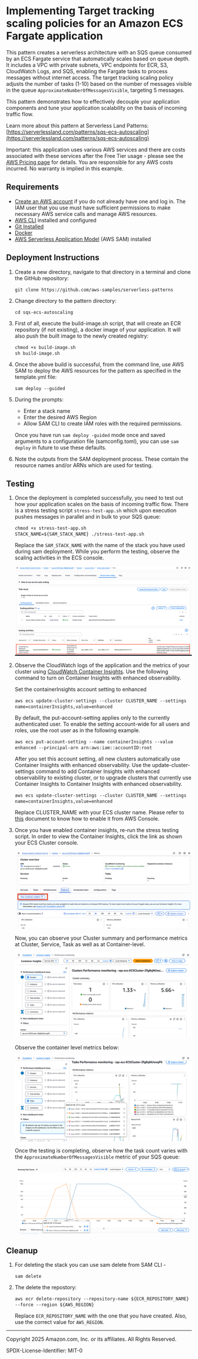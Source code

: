 # Implementing Target tracking scaling policies for an Amazon ECS Fargate application

This pattern creates a serverless architecture with an SQS queue consumed by an ECS Fargate service that automatically scales based on queue depth. It includes a VPC with private subnets, VPC endpoints for ECR, S3, CloudWatch Logs, and SQS, enabling the Fargate tasks to process messages without internet access. The target tracking scaling policy adjusts the number of tasks (1-10) based on the number of messages visible in the queue `ApproximateNumberOfMessagesVisible`, targeting 5 messages.

This pattern demonstrates how to effectively decouple your application components and tune your application scalability on the basis of incoming traffic flow.

Learn more about this pattern at Serverless Land Patterns: [https://serverlessland.com/patterns/sqs-ecs-autoscaling](https://serverlessland.com/patterns/sqs-ecs-autoscaling)

Important: this application uses various AWS services and there are costs associated with these services after the Free Tier usage - please see the [AWS Pricing page](https://aws.amazon.com/pricing/) for details. You are responsible for any AWS costs incurred. No warranty is implied in this example.

## Requirements

* [Create an AWS account](https://portal.aws.amazon.com/gp/aws/developer/registration/index.html) if you do not already have one and log in. The IAM user that you use must have sufficient permissions to make necessary AWS service calls and manage AWS resources.
* [AWS CLI](https://docs.aws.amazon.com/cli/latest/userguide/install-cliv2.html) installed and configured
* [Git Installed](https://git-scm.com/book/en/v2/Getting-Started-Installing-Git)
* [Docker](https://docs.docker.com/engine/install/)
* [AWS Serverless Application Model](https://docs.aws.amazon.com/serverless-application-model/latest/developerguide/serverless-sam-cli-install.html) (AWS SAM) installed


## Deployment Instructions

1. Create a new directory, navigate to that directory in a terminal and clone the GitHub repository:
    ``` 
    git clone https://github.com/aws-samples/serverless-patterns
    ```
1. Change directory to the pattern directory:
    ```
    cd sqs-ecs-autoscaling
    ```

1. First of all, execute the build-image.sh script, that will create an ECR repository (if not existing), a docker image of your application. It will also push the built image to the newly created registry:
    ```
    chmod +x build-image.sh
    sh build-image.sh
    ```

1. Once the above build is successful, from the command line, use AWS SAM to deploy the AWS resources for the pattern as specified in the template.yml file:
    ```
    sam deploy --guided
    ```

1. During the prompts:
    * Enter a stack name
    * Enter the desired AWS Region
    * Allow SAM CLI to create IAM roles with the required permissions.
    
    Once you have run `sam deploy -guided` mode once and saved arguments to a configuration file (samconfig.toml), you can use `sam deploy` in future to use these defaults.

1. Note the outputs from the SAM deployment process. These contain the resource names and/or ARNs which are used for testing.

## Testing

1. Once the deployment is completed successfully, you need to test out how your application scales on the basis of incoming traffic flow. There is a stress testing script `stress-test-app.sh` which upon execution pushes messages in parallel and in bulk to your SQS queue:
    ```
    chmod +x stress-test-app.sh
    STACK_NAME=${SAM_STACK_NAME} ./stress-test-app.sh
    ```
    Replace the `SAM_STACK_NAME` with the name of the stack you have used during sam deployment.
    While you perform the testing, observe the scaling activities in the ECS console.

    ![auto-scaling](./images/auto-scaling.png)

2. Observe the CloudWatch logs of the application and the metrics of your cluster using [CloudWatch Container Insights](https://docs.aws.amazon.com/AmazonCloudWatch/latest/monitoring/ContainerInsights.html). Use the following command to turn on Container Insights with enhanced observability.

    Set the containerInsights account setting to enhanced
    ```
    aws ecs update-cluster-settings --cluster CLUSTER_NAME --settings name=containerInsights,value=enhanced
    ```

    By default, the put-account-setting applies only to the currently authenticated user. To enable the setting account-wide for all users and roles, use the root user as in the following example.
    ```
    aws ecs put-account-setting --name containerInsights --value enhanced --principal-arn arn:aws:iam::accountID:root
    ```
    After you set this account setting, all new clusters automatically use Container Insights with enhanced observability. Use the update-cluster-settings command to add Container Insights with enhanced observability to existing cluster, or to upgrade clusters that currently use Container Insights to Container Insights with enhanced observability.

    ```
    aws ecs update-cluster-settings --cluster CLUSTER_NAME --settings name=containerInsights,value=enhanced
    ```
    
    Replace CLUSTER_NAME with your ECS cluster name. Please refer to [this](https://docs.aws.amazon.com/AmazonCloudWatch/latest/monitoring/deploy-container-insights-ECS-cluster.html) document to know how to enable it from AWS Console.

3. Once you have enabled container insights, re-run the stress testing script. In order to view the Container Insights, click the link as shown your ECS Cluster console.

    ![Insights-1](./images/insights-1.png)

    Now, you can observe your Cluster summary and performance metrics at Cluster, Service, Task as well as at Container-level.

    ![Insights-2](./images/insights-2.png)

    Observe the container level metrics below:
    
    ![Insights-3](./images/Insights-3.png)
    
    Once the testing is completing, observe how the task count varies with the `ApproximateNumberOfMessagesVisible` metric of your SQS queue:

    ![Task-Count](./images/task-count.png)


## Cleanup

 1. For deleting the stack you can use sam delete from SAM CLI -
    ```
    sam delete
    ```

 2. The delete the repostory:
    ```
    aws ecr delete-repository --repository-name ${ECR_REPOSITORY_NAME} --force --region ${AWS_REGION}
    ```

    Replace `ECR_REPOSITORY_NAME` with the one that you have created. Also, use the correct value for `AWS_REGION`.


----
Copyright 2025 Amazon.com, Inc. or its affiliates. All Rights Reserved.

SPDX-License-Identifier: MIT-0
